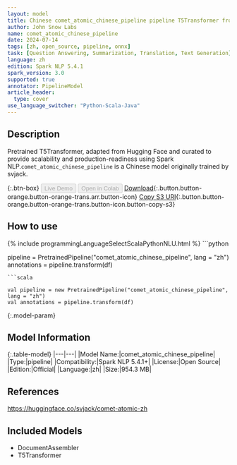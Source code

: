 ```yaml
---
layout: model
title: Chinese comet_atomic_chinese_pipeline pipeline T5Transformer from svjack
author: John Snow Labs
name: comet_atomic_chinese_pipeline
date: 2024-07-14
tags: [zh, open_source, pipeline, onnx]
task: [Question Answering, Summarization, Translation, Text Generation]
language: zh
edition: Spark NLP 5.4.1
spark_version: 3.0
supported: true
annotator: PipelineModel
article_header:
  type: cover
use_language_switcher: "Python-Scala-Java"
---
```


## Description

Pretrained T5Transformer, adapted from Hugging Face and curated to provide scalability and production-readiness using Spark NLP.`comet_atomic_chinese_pipeline` is a Chinese model originally trained by svjack.

{:.btn-box}
<button class="button button-orange" disabled>Live Demo</button>
<button class="button button-orange" disabled>Open in Colab</button>
[Download](https://s3.amazonaws.com/auxdata.johnsnowlabs.com/public/models/comet_atomic_chinese_pipeline_zh_5.4.1_3.0_1720969006922.zip){:.button.button-orange.button-orange-trans.arr.button-icon}
[Copy S3 URI](s3://auxdata.johnsnowlabs.com/public/models/comet_atomic_chinese_pipeline_zh_5.4.1_3.0_1720969006922.zip){:.button.button-orange.button-orange-trans.button-icon.button-copy-s3}

## How to use



<div class="tabs-box" markdown="1">
{% include programmingLanguageSelectScalaPythonNLU.html %}
```python

pipeline = PretrainedPipeline("comet_atomic_chinese_pipeline", lang = "zh")
annotations =  pipeline.transform(df)   

```
```scala

val pipeline = new PretrainedPipeline("comet_atomic_chinese_pipeline", lang = "zh")
val annotations = pipeline.transform(df)

```
</div>

{:.model-param}
## Model Information

{:.table-model}
|---|---|
|Model Name:|comet_atomic_chinese_pipeline|
|Type:|pipeline|
|Compatibility:|Spark NLP 5.4.1+|
|License:|Open Source|
|Edition:|Official|
|Language:|zh|
|Size:|954.3 MB|

## References

https://huggingface.co/svjack/comet-atomic-zh

## Included Models

- DocumentAssembler
- T5Transformer
